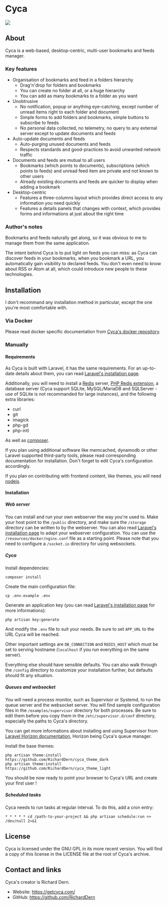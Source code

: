 # Cyca

![](https://www.getcyca.com/images/cyca-0.3.png)

## About

Cyca is a web-based, desktop-centric, multi-user bookmarks and feeds manager.

### Key features

- Organisation of bookmarks and feed in a folders hierarchy
    - Drag'n'drop for folders and bookmarks
    - You can create no folder at all, or a huge hierarchy
    - You can add as many bookmarks to a folder as you want
- Unobtrusive
    - No notification, popup or anything eye-catching, except number of unread
      items right to each folder and document
    - Simple forms to add folders and bookmarks, simple buttons to subscribe
      to feeds
    - No personal data collected, no telemetry, no query to any external server
      except to update documents and feeds
- Auto-update documents and feeds
    - Auto-purging unused documents and feeds
    - Respects standards and good-practices to avoid unwanted network traffic
- Documents and feeds are mutual to all users
    - Bookmarks (which points to documents), subscriptions (which points to 
      feeds) and unread feed item are private and not known to other users
    - Already existing documents and feeds are quicker to display when adding
      a bookmark
- Desktop-centric
    - Features a three-columns layout which provides direct access to any
      information you need quickly
    - Features a details panels that changes with context, which provides forms
      and informations at just about the right time

### Author's notes

Bookmarks and feeds naturally get along, so it was obvious to me to manage them
from the same application.

The intent behind Cyca is to put light on feeds you can miss: as Cyca can
discover feeds in your bookmarks, when you bookmark a URL, you automatically
gain visibility to declared feeds. You don't even need to know about RSS or Atom
at all, which could introduce new people to these technologies.

## Installation

I don't recommand any installation method in particular, except the one you're
most comfortable with.

### Via Docker

Please read docker specific documentation from 
[Cyca's docker repository](https://github.com/RichardDern/cyca_docker_compose).

### Manually

#### Requirements

As Cyca is built with Laravel, it has the same requirements. For an up-to-date
details about them, you can read [Laravel's installation page](https://laravel.com/docs).

Additionally, you will need to install a [Redis](https://redis.io/) server, [PHP
Redis extension](https://github.com/phpredis/phpredis), a database server (Cyca
support SQLite, MySQL/MariaDB and SQLServer - use of SQLite is not recommanded
for large instances), and the following extra libraries:

- curl
- git
- imagick
- php-gd
- php-intl

As well as [composer](https://getcomposer.org).

If you plan using additional software like memcached, dynamodb or other Laravel
supported third-party tools, please read corresponding documentation for 
installation. Don't forget to edit Cyca's configuration accordingly.

If you plan on contributing with frontend content, like themes, you will need
[nodejs](https://nodejs.org/en/).

#### Installation

##### Web server

You can install and run your own webserver the way you're used to. Make your
host point to the ```/public``` directory, and make sure the ```/storage```
directory can be written to by the webserver. You can also read [Laravel's 
installation page](https://laravel.com/docs/8.x/installation#web-server-configuration) 
to adapt your webserver configuration. You can use the 
```/resources/docker/nginx.conf``` file as a starting point. Please note that 
you need to configure a ```/socket.io``` directory for using websockets.

##### Cyca

Install dependencies:

```composer install```

Create the main configuration file:

```cp .env.example .env```

Generate an application key (you can read [Laravel's installation page](https://laravel.com/docs) for more informations):

```php artisan key:generate```

And modify the ```.env``` file to suit your needs. Be sure to set ```APP_URL```
to the URL Cyca will be reached.

Other important settings are ```DB_CONNECTION``` and ```REDIS_HOST``` which must 
be set to serving hostname (```localhost``` if you run everything on the same 
server).

Everything else should have sensible defaults. You can also walk through the
```/config``` directory to customize your installation further, but defaults
should fit any situation.

##### Queues and websocket

You will need a process monitor, such as Supervisor or Systemd, to run the queue
server and the websocket server. You will find sample configuration files in the
```/examples/supervisor``` directory for both processes. Be sure to edit them
before you copy them in the ```/etc/supervisor.d/conf``` directory, especially
the paths to Cyca's directory.

You can get more informations about installing and using Supervisor from 
[Laravel Horizon documentation](https://laravel.com/docs/horizon#deploying-horizon), 
Horizon being Cyca's queue manager.

Install the base themes:

```
php artisan theme:install https://github.com/RichardDern/cyca_theme_dark
php artisan theme:install https://github.com/RichardDern/cyca_theme_light
````

You should be now ready to point your browser to Cyca's URL and create your
first user !

##### Scheduled tasks

Cyca needs to run tasks at regular interval. To do this, add a cron entry:

```
* * * * * cd /path-to-your-project && php artisan schedule:run >> /dev/null 2>&1
```

## License

Cyca is licensed under the GNU GPL in its more recent version. You will find a
copy of this license in the LICENSE file at the root of Cyca's archive.

## Contact and links

Cyca's creator is Richard Dern.

- Website: https://getcyca.com/
- GitHub: https://github.com/RichardDern
